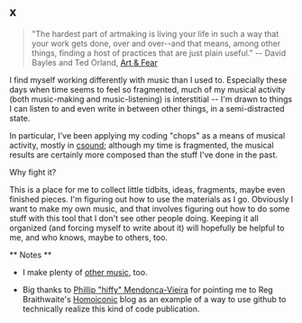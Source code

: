x
---

> "The hardest part of artmaking is living your life in such a way that your
> work gets done, over and over--and that means, among other things, finding a
> host of practices that are just plain useful."
>   -- David Bayles and Ted Orland, [Art & Fear](http://www.amazon.com/Art-Fear-Observations-Rewards-Artmaking/dp/0961454733)

I find myself working differently with music than I used to. Especially these
days when time seems to feel so fragmented, much of my musical activity (both
music-making and music-listening) is interstitial -- I'm drawn to things I can
listen to and even write in between other things, in a semi-distracted state.

In particular, I've been applying my coding "chops" as a means of musical
activity, mostly in [csound](http://csounds.com); although my time is
fragmented, the musical results are certainly more composed than the stuff I've
done in the past.

Why fight it?

This is a place for me to collect little tidbits, ideas, fragments, maybe even
finished pieces. I'm figuring out how to use the materials as I go. Obviously I
want to make my own music, and that involves figuring out how to do some stuff
with this tool that I don't see other people doing. Keeping it all organized
(and forcing myself to write about it) will hopefully be helpful to me, and
who knows, maybe to others, too.

** Notes **

- I make plenty of [other music](http://boywithmachine.net/music), too.

- Big thanks to [Phillip "hiffy" Mendonca-Vieira](http://github.com/phillmv)
  for pointing me to Reg Braithwaite's
[Homoiconic](http://github.com/raganwald/homoiconic/) blog as an example of a
way to use github to technically realize this kind of code publication.
